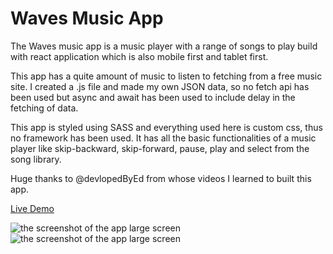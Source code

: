 # Waves Music App
The Waves music app is a music player with a range of songs to play build with react application which is also mobile first and tablet first.

This app has a quite amount of music to listen to fetching from a free music site. I created a .js file and made my own JSON data, so no fetch api has been used but async and await has been used to include delay in the fetching of data. 

This app is styled using SASS and everything used here is custom css, thus no framework has been used. 
It has all the basic functionalities of a music player like skip-backward, skip-forward, pause, play and select from the song library.

Huge thanks to @devlopedByEd from whose videos I learned to built this app.

[Live Demo](https://festive-borg-b149e4.netlify.app/)

<img src="./waves_desktop (2).png" alt="the screenshot of the app large screen"/>
<img src="./waves_mobile (2).png" alt="the screenshot of the app large screen"/>


